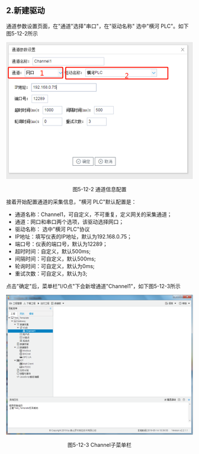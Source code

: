 ## 2.新建驱动

通道参数设置页面，在"通道"选择"串口"，在"驱动名称" 选中"横河 PLC"。如下图5-12-2所示

![](assets/默认采集信息.png)

<center>  图5-12-2 通道信息配置	</center>

接着开始配置通道的采集信息，"横河 PLC"默认配置是：

- 通道名称：Channel1，可自定义，不可重复，定义网关的采集通道；
- 通道：网口和串口两个选项，该驱动选择网口；
- 驱动名称： 选中"横河 PLC"协议
- IP地址：填写仪表的IP地址，默认为192.168.0.75；
- 端口号：仪表的端口号，默认为12289；
- 超时时间：自定义，默认500ms; 
- 间隔时间：可自定义，默认500ms;
- 轮询时间：可自定义，默认为0ms;
- 重试次数：可自定义，默认为3;

点击"确定"后，菜单栏"I/O点"下会新增通道"Channel1"，如下图5-12-3所示

![](../../../assets/通道创建完成.png)

<center> 图5-12-3 Channel子菜单栏</center>